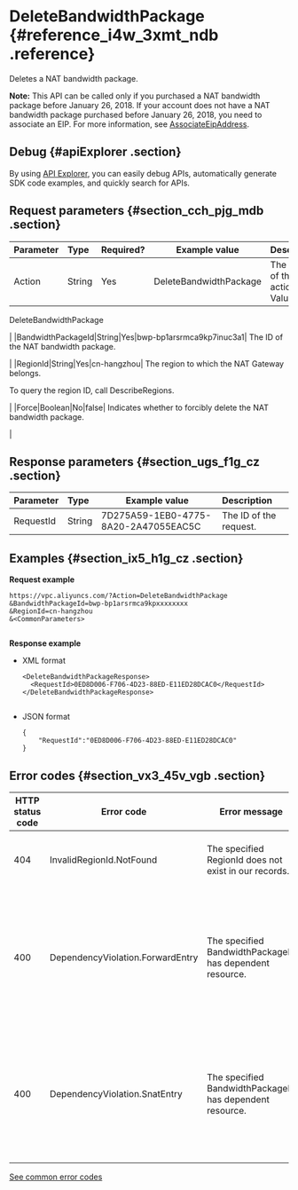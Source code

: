 # DeleteBandwidthPackage {#reference_i4w_3xmt_ndb .reference}

Deletes a NAT bandwidth package.

**Note:** This API can be called only if you purchased a NAT bandwidth package before January 26, 2018. If your account does not have a NAT bandwidth package purchased before January 26, 2018, you need to associate an EIP. For more information, see [AssociateEipAddress](~~36017~~).

## Debug {#apiExplorer .section}

By using [API Explorer](https://api.aliyun.com/#product=Vpc&api=DescribeVpcAttribute), you can easily debug APIs, automatically generate SDK code examples, and quickly search for APIs.

## Request parameters {#section_cch_pjg_mdb .section}

|Parameter|Type|Required?|Example value|Description|
|:--------|:---|:--------|-------------|:----------|
|Action|String|Yes|DeleteBandwidthPackage| The name of this action. Value:

 DeleteBandwidthPackage

 |
|BandwidthPackageId|String|Yes|bwp-bp1arsrmca9kp7inuc3a1| The ID of the NAT bandwidth package.

 |
|RegionId|String|Yes|cn-hangzhou| The region to which the NAT Gateway belongs.

 To query the region ID, call DescribeRegions.

 |
|Force|Boolean|No|false| Indicates whether to forcibly delete the NAT bandwidth package.

 |

## Response parameters {#section_ugs_f1g_cz .section}

|Parameter|Type|Example value|Description|
|:--------|:---|-------------|:----------|
|RequestId|String|7D275A59-1EB0-4775-8A20-2A47055EAC5C|The ID of the request.|

## Examples {#section_ix5_h1g_cz .section}

**Request example**

``` {#codeblock_5oc_xeb_5uf}
https://vpc.aliyuncs.com/?Action=DeleteBandwidthPackage
&BandwidthPackageId=bwp-bp1arsrmca9kpxxxxxxxx
&RegionId=cn-hangzhou
&<CommonParameters>
			
```

 **Response example** 

-   XML format

    ```
    <DeleteBandwidthPackageResponse>
      <RequestId>0ED8D006-F706-4D23-88ED-E11ED28DCAC0</RequestId>
    </DeleteBandwidthPackageResponse>
    					
    ```

-   JSON format

    ```
    {
    	"RequestId":"0ED8D006-F706-4D23-88ED-E11ED28DCAC0"
    }
    ```


## Error codes {#section_vx3_45v_vgb .section}

|HTTP status code|Error code|Error message|Description|
|----------------|----------|-------------|-----------|
|404|InvalidRegionId.NotFound|The specified RegionId does not exist in our records.|The specified region ID does not exist.|
|400|DependencyViolation.ForwardEntry|The specified BandwidthPackageId has dependent resource.|The specified shared bandwidth package is associated with an SNAT/DNAT entry. Delete the SNAT/DNAT entry first.|
|400|DependencyViolation.SnatEntry|The specified BandwidthPackageId has dependent resource.|The specified shared bandwidth package is associated with an SNAT/DNAT entry. Delete the SNAT/DNAT entry first.|

[See common error codes](https://error-center.aliyun.com/status/product/Vpc)

